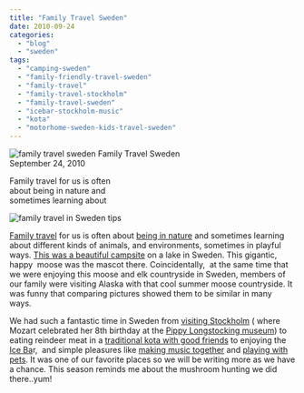 ```yaml
---
title: "Family Travel Sweden"
date: 2010-09-24
categories: 
  - "blog"
  - "sweden"
tags: 
  - "camping-sweden"
  - "family-friendly-travel-sweden"
  - "family-travel"
  - "family-travel-stockholm"
  - "family-travel-sweden"
  - "icebar-stockholm-music"
  - "kota"
  - "motorhome-sweden-kids-travel-sweden"
---
```


 ![family travel sweden ](https://pub-ac94b3f306b24c0dba4238943c97f2e1.r2.dev/6a00e5502a950788330134877cd917970c.jpg) Family Travel Sweden  
September 24, 2010

Family travel for us is often  
about being in nature and  
sometimes learning about 

<!--more-->

![family travel in Sweden tips](https://pub-ac94b3f306b24c0dba4238943c97f2e1.r2.dev/6a00e5502a950788330134877cd9b9970c.jpg)

[Family travel](http://soultravelers3new.local/2009/04/how-to-travel-the-world-as-a-digital-nomad-family.html) for us is often about [being in nature](http://soultravelers3new.local/2009/04/family-travel-photohappy-earth-day.html) and sometimes learning about different kinds of animals, and environments, sometimes in playful ways. [This was a beautiful campsite](http://www.firstcamp.se/sv/hostvintervar/karlstad-skutberget) on a lake in Sweden. This gigantic, happy  moose was the mascot there. Coincidentally,  at the same time that we were enjoying this moose and elk countryside in Sweden, members of our family were visiting Alaska with that cool summer moose countryside. It was funny that comparing pictures showed them to be similar in many ways.

We had such a fantastic time in Sweden from [visiting Stockholm](ttp://www.soultravelers3.com/2009/08/family-travel-photo-sweden-stockholm-harbor-boats.html) ( where Mozart celebrated her 8th birthday at the [Pippy Longstocking museum](http://www.junibacken.se/)) to eating reindeer meat in a [traditional kota with good friends](http://soultravelers3new.local/2009/05/family-travel-photo-sweden-reindeer-meat-in-kota-traditional-sami-lapland.html) to enjoying the [Ice Ba](http://soultravelers3new.local/2009/02/family-travel-photo-absolut-ice-bar-in-stockholm-sweden.html?cid=6a00e5502a9507883301127901838e28a4)r,  and simple pleasures like [making music together](http://soultravelers3new.local/2010/03/funniest-kids-soultravelers3-family-travel-best-funny-youtube-global-kids-hilarious-sweden-trumpet-v.html) and [playing with pets](ttp://www.soultravelers3.com/2009/09/family-travel-photo-sweden-pets-cats-children-travel-photography.html). It was one of our favorite places so we will be writing more as we have a chance. This season reminds me about the mushroom hunting we did there..yum!
